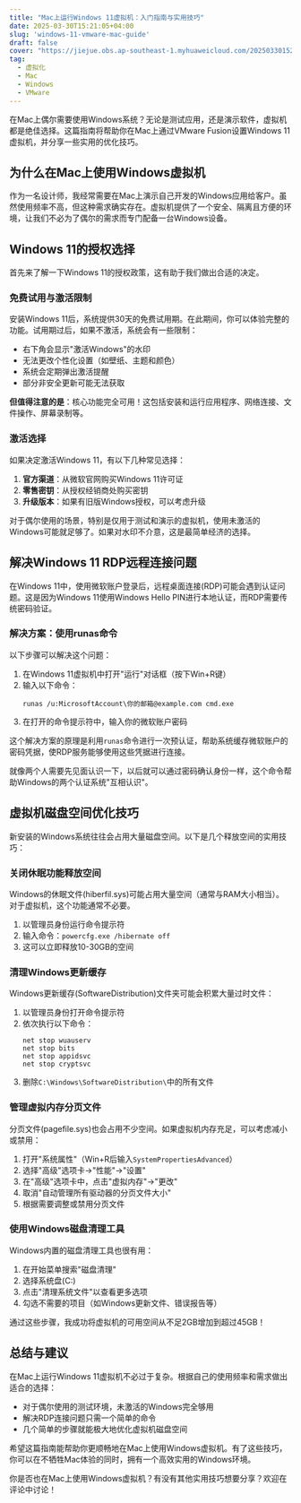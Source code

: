 ```yaml
---
title: "Mac上运行Windows 11虚拟机：入门指南与实用技巧"
date: 2025-03-30T15:21:05+04:00
slug: 'windows-11-vmware-mac-guide'
draft: false
cover: "https://jiejue.obs.ap-southeast-1.myhuaweicloud.com/20250330152257692.webp"
tag:
  - 虚拟化
  - Mac
  - Windows
  - VMware
---
```


在Mac上偶尔需要使用Windows系统？无论是测试应用，还是演示软件，虚拟机都是绝佳选择。这篇指南将帮助你在Mac上通过VMware Fusion设置Windows 11虚拟机，并分享一些实用的优化技巧。

<!--more-->

## 为什么在Mac上使用Windows虚拟机

作为一名设计师，我经常需要在Mac上演示自己开发的Windows应用给客户。虽然使用频率不高，但这种需求确实存在。虚拟机提供了一个安全、隔离且方便的环境，让我们不必为了偶尔的需求而专门配备一台Windows设备。

## Windows 11的授权选择

首先来了解一下Windows 11的授权政策，这有助于我们做出合适的决定。

### 免费试用与激活限制

安装Windows 11后，系统提供30天的免费试用期。在此期间，你可以体验完整的功能。试用期过后，如果不激活，系统会有一些限制：

- 右下角会显示"激活Windows"的水印
- 无法更改个性化设置（如壁纸、主题和颜色）
- 系统会定期弹出激活提醒
- 部分非安全更新可能无法获取

**但值得注意的是**：核心功能完全可用！这包括安装和运行应用程序、网络连接、文件操作、屏幕录制等。

### 激活选择

如果决定激活Windows 11，有以下几种常见选择：

1. **官方渠道**：从微软官网购买Windows 11许可证
2. **零售密钥**：从授权经销商处购买密钥
3. **升级版本**：如果有旧版Windows授权，可以考虑升级

对于偶尔使用的场景，特别是仅用于测试和演示的虚拟机，使用未激活的Windows可能就足够了。如果对水印不介意，这是最简单经济的选择。

## 解决Windows 11 RDP远程连接问题

在Windows 11中，使用微软账户登录后，远程桌面连接(RDP)可能会遇到认证问题。这是因为Windows 11使用Windows Hello PIN进行本地认证，而RDP需要传统密码验证。

### 解决方案：使用runas命令

以下步骤可以解决这个问题：

1. 在Windows 11虚拟机中打开"运行"对话框（按下Win+R键）
2. 输入以下命令：
   ```
   runas /u:MicrosoftAccount\你的邮箱@example.com cmd.exe
   ```
3. 在打开的命令提示符中，输入你的微软账户密码

这个解决方案的原理是利用`runas`命令进行一次预认证，帮助系统缓存微软账户的密码凭据，使RDP服务能够使用这些凭据进行连接。

就像两个人需要先见面认识一下，以后就可以通过密码确认身份一样，这个命令帮助Windows的两个认证系统"互相认识"。

## 虚拟机磁盘空间优化技巧

新安装的Windows系统往往会占用大量磁盘空间。以下是几个释放空间的实用技巧：

### 关闭休眠功能释放空间

Windows的休眠文件(hiberfil.sys)可能占用大量空间（通常与RAM大小相当）。对于虚拟机，这个功能通常不必要。

1. 以管理员身份运行命令提示符
2. 输入命令：`powercfg.exe /hibernate off`
3. 这可以立即释放10-30GB的空间

### 清理Windows更新缓存

Windows更新缓存(SoftwareDistribution)文件夹可能会积累大量过时文件：

1. 以管理员身份打开命令提示符
2. 依次执行以下命令：
   ```
   net stop wuauserv
   net stop bits
   net stop appidsvc
   net stop cryptsvc
   ```
3. 删除`C:\Windows\SoftwareDistribution\`中的所有文件

### 管理虚拟内存分页文件

分页文件(pagefile.sys)也会占用不少空间。如果虚拟机内存充足，可以考虑减小或禁用：

1. 打开"系统属性"（Win+R后输入`SystemPropertiesAdvanced`）
2. 选择"高级"选项卡→"性能"→"设置"
3. 在"高级"选项卡中，点击"虚拟内存"→"更改"
4. 取消"自动管理所有驱动器的分页文件大小"
5. 根据需要调整或禁用分页文件

### 使用Windows磁盘清理工具

Windows内置的磁盘清理工具也很有用：

1. 在开始菜单搜索"磁盘清理"
2. 选择系统盘(C:)
3. 点击"清理系统文件"以查看更多选项
4. 勾选不需要的项目（如Windows更新文件、错误报告等）

通过这些步骤，我成功将虚拟机的可用空间从不足2GB增加到超过45GB！

## 总结与建议

在Mac上运行Windows 11虚拟机不必过于复杂。根据自己的使用频率和需求做出适合的选择：

- 对于偶尔使用的测试环境，未激活的Windows完全够用
- 解决RDP连接问题只需一个简单的命令
- 几个简单的步骤就能极大地优化虚拟机磁盘空间

希望这篇指南能帮助你更顺畅地在Mac上使用Windows虚拟机。有了这些技巧，你可以在不牺牲Mac体验的同时，拥有一个高效实用的Windows环境。

你是否也在Mac上使用Windows虚拟机？有没有其他实用技巧想要分享？欢迎在评论中讨论！
